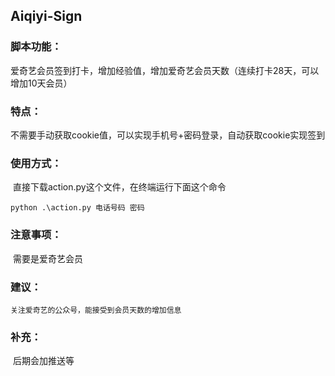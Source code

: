 ## **Aiqiyi-Sign**


### 脚本功能：

​	爱奇艺会员签到打卡，增加经验值，增加爱奇艺会员天数（连续打卡28天，可以增加10天会员）

### 特点：

​	不需要手动获取cookie值，可以实现手机号+密码登录，自动获取cookie实现签到

### 使用方式：

​	直接下载action.py这个文件，在终端运行下面这个命令

```shell
python .\action.py 电话号码 密码
```
    
### 注意事项：

​    需要是爱奇艺会员

### 建议：

    关注爱奇艺的公众号，能接受到会员天数的增加信息

### 补充：

​	后期会加推送等